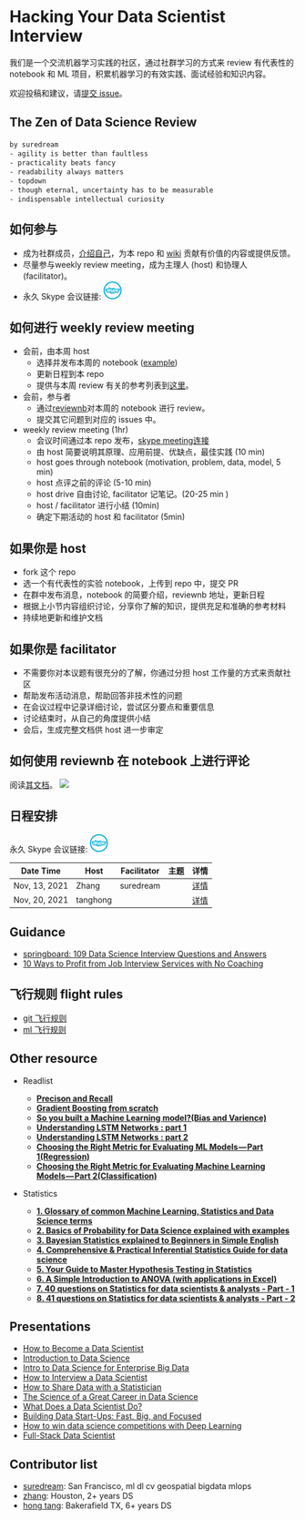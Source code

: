 # Hacking Your Data Scientist Interview

我们是一个交流机器学习实践的社区，通过社群学习的方式来 review 有代表性的 notebook 和 ML 项目，积累机器学习的有效实践、面试经验和知识内容。

欢迎投稿和建议，请[提交 issue](https://github.com/suredream/hack-your-ds-interview/issues)。


## The Zen of Data Science Review
```
by suredream
- agility is better than faultless
- practicality beats fancy
- readability always matters
- topdown
- though eternal, uncertainty has to be measurable
- indispensable intellectual curiosity
```

## 如何参与

- 成为社群成员，[介绍自己](https://github.com/suredream/hack-your-ds-interview/issues/3)，为本 repo 和 [wiki](https://github.com/suredream/hack-your-ds-interview/wiki) 贡献有价值的内容或提供反馈。
- 尽量参与weekly review meeting，成为主理人 (host) 和协理人 (facilitator)。
- 永久 Skype 会议链接: [<img src="img/skype-meeting.png" width="32" height="32">](https://join.skype.com/WzRQJuTDFrMe)

## 如何进行 weekly review meeting

- 会前，由本周 host
  * 选择并发布本周的 notebook ([example](https://app.reviewnb.com/suredream/hack-your-ds-interview/blob/main/notebook%2F001-titanic-random-forest-82-78.ipynb))
  * 更新日程到本 repo
  * 提供与本周 review 有关的参考列表到[这里](https://github.com/suredream/hack-your-ds-interview/issues)。
- 会前，参与者
  * 通过[reviewnb](https://app.reviewnb.com/suredream/hack-your-ds-interview/)对本周的 notebook 进行 review。
  * 提交其它问题到对应的 issues 中。
- weekly review meeting (1hr)
  * 会议时间通过本 repo 发布，[skype meeting连接](https://join.skype.com/WzRQJuTDFrMe) 
  * 由 host 简要说明其原理、应用前提、优缺点，最佳实践 (10 min)
  * host goes through notebook (motivation, problem, data, model, 5 min)
  * host 点评之前的评论 (5-10 min)
  * host drive 自由讨论, facilitator 记笔记。(20-25 min )
  * host / facilitator 进行小结 (10min)
  * 确定下期活动的 host 和 facilitator (5min)

## 如果你是 host
- fork 这个 repo
- 选一个有代表性的实验 notebook，上传到 repo 中，提交 PR
- 在群中发布消息，notebook 的简要介绍，reviewnb 地址，更新日程
- 根据上小节内容组织讨论，分享你了解的知识，提供充足和准确的参考材料
- 持续地更新和维护文档

## 如果你是 facilitator
- 不需要你对本议题有很充分的了解，你通过分担 host 工作量的方式来贡献社区
- 帮助发布活动消息，帮助回答非技术性的问题
- 在会议过程中记录详细讨论，尝试区分要点和重要信息
- 讨论结束时，从自己的角度提供小结
- 会后，生成完整文档供 host 进一步审定

## 如何使用 reviewnb 在 notebook 上进行评论

阅读[其文档](https://docs.reviewnb.com/)。
![](https://uploads-ssl.webflow.com/5ba4ebe021cb91ae35dbf88c/5c7d0095d99ee508018a9878_Screenshot%202019-03-04%20at%204.08.48%20PM.png)


## 日程安排

永久 Skype 会议链接: [<img src="img/skype-meeting.png" width="32" height="32">](https://join.skype.com/WzRQJuTDFrMe)

| Date Time     | Host     | Facilitator | 主题 | 详情                   |
| ------------- | -------- | ----------- | ---- | ---------------------- |
| Nov, 13, 2021 | Zhang    | suredream   |      | [详情](../../issues/1) |
| Nov, 20, 2021 | tanghong |             |      | [详情](../../issues/2) |


## Guidance
- [springboard: 109 Data Science Interview Questions and Answers](https://www.springboard.com/blog/data-science/data-science-interview-questions/)
- [10 Ways to Profit from Job Interview Services with No Coaching](https://careerdirectors.com/profit-job-interview-coaching-strategy-services/)

## 飞行规则 flight rules
- [git 飞行规则](flight-rules/git-filght-rules.md)
- [ml 飞行规则](flight-rules/ml-flight-rules.md)

## Other resource
* Readlist
    * [**Precison and Recall**](https://en.wikipedia.org/wiki/Precision_and_recall)
    * [**Gradient Boosting from scratch**](https://medium.com/mlreview/gradient-boosting-from-scratch-1e317ae4587d)
    * [**So you built a Machine Learning model?(Bias and Varience)**](http://sourabhbajaj.com/blog/2017/03/16/so-you-built-a-machine-learning-model/)
    * [**Understanding LSTM Networks : part 1**](http://colah.github.io/posts/2015-08-Understanding-LSTMs/)
    * [**Understanding LSTM Networks : part 2**](https://arxiv.org/abs/1603.01354v5)
    * [**Choosing the Right Metric for Evaluating ML Models — Part 1(Regression)**](https://towardsdatascience.com/choosing-the-right-metric-for-machine-learning-models-part-1-a99d7d7414e4)
    * [**Choosing the Right Metric for Evaluating Machine Learning Models — Part 2(Classification)**](https://towardsdatascience.com/choosing-the-right-metric-for-evaluating-machine-learning-models-part-2-86d5649a5428)

* Statistics
  * [**1. Glossary of common Machine Learning, Statistics and Data Science terms**](https://www.analyticsvidhya.com/glossary-of-common-statistics-and-machine-learning-terms/)
  * [**2. Basics of Probability for Data Science explained with examples**](https://www.analyticsvidhya.com/blog/2017/02/basic-probability-data-science-with-examples/)
  * [**3. Bayesian Statistics explained to Beginners in Simple English**](https://www.analyticsvidhya.com/blog/2016/06/bayesian-statistics-beginners-simple-english/)
  * [**4. Comprehensive & Practical Inferential Statistics Guide for data science**](https://www.analyticsvidhya.com/blog/2017/01/comprehensive-practical-guide-inferential-statistics-data-science/)
  * [**5. Your Guide to Master Hypothesis Testing in Statistics**](https://www.analyticsvidhya.com/blog/2015/09/hypothesis-testing-explained/)
  * [**6. A Simple Introduction to ANOVA (with applications in Excel)**](https://www.analyticsvidhya.com/blog/2018/01/anova-analysis-of-variance/)
  * [**7. 40 questions on Statistics for data scientists & analysts - Part - 1**](https://www.analyticsvidhya.com/blog/2016/08/solutions-for-skilltest-in-statistics-revealed/)
  * [**8. 41 questions on Statistics for data scientists & analysts - Part - 2**](https://www.analyticsvidhya.com/blog/2017/05/41-questions-on-statisitics-data-scientists-analysts/)


## Presentations
- [How to Become a Data Scientist](http://www.slideshare.net/ryanorban/how-to-become-a-data-scientist)
- [Introduction to Data Science](http://www.slideshare.net/NikoVuokko/introduction-to-data-science-25391618)
- [Intro to Data Science for Enterprise Big Data](http://www.slideshare.net/pacoid/intro-to-data-science-for-enterprise-big-data)
- [How to Interview a Data Scientist](http://www.slideshare.net/dtunkelang/how-to-interview-a-data-scientist)
- [How to Share Data with a Statistician](https://github.com/jtleek/datasharing)
- [The Science of a Great Career in Data Science](http://www.slideshare.net/katemats/the-science-of-a-great-career-in-data-science)
- [What Does a Data Scientist Do?](http://www.slideshare.net/datasciencelondon/big-data-sorry-data-science-what-does-a-data-scientist-do)
- [Building Data Start-Ups: Fast, Big, and Focused](http://www.slideshare.net/medriscoll/driscoll-strata-buildingdatastartups25may2011clean)
- [How to win data science competitions with Deep Learning](http://www.slideshare.net/0xdata/how-to-win-data-science-competitions-with-deep-learning)
- [Full-Stack Data Scientist](https://www.slideshare.net/AlexeyGrigorev/fullstack-data-scientist)


## Contributor list

- [suredream](https://github.com/suredream): San Francisco, ml dl cv geospatial bigdata mlops
- [zhang](): Houston, 2+ years DS
- [hong tang](https://github.com/stanghong): Bakerafield TX, 6+ years DS

